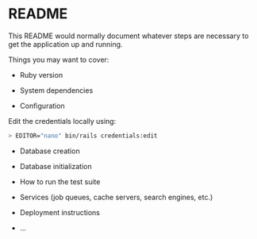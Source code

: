 # README

This README would normally document whatever steps are necessary to get the
application up and running.

Things you may want to cover:

* Ruby version

* System dependencies

* Configuration

Edit the credentials locally using:

```bash
> EDITOR="nano" bin/rails credentials:edit
```

* Database creation

* Database initialization

* How to run the test suite

* Services (job queues, cache servers, search engines, etc.)

* Deployment instructions

* ...

